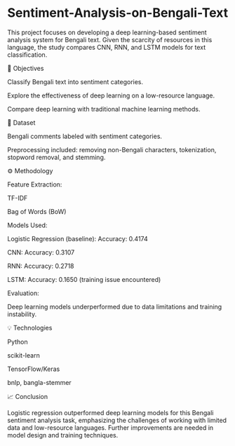 # Sentiment-Analysis-on-Bengali-Text
This project focuses on developing a deep learning-based sentiment analysis system for Bengali text. Given the scarcity of resources in this language, the study compares CNN, RNN, and LSTM models for text classification.

🧠 Objectives

Classify Bengali text into sentiment categories.

Explore the effectiveness of deep learning on a low-resource language.

Compare deep learning with traditional machine learning methods.

📝 Dataset

Bengali comments labeled with sentiment categories.

Preprocessing included: removing non-Bengali characters, tokenization, stopword removal, and stemming.

⚙️ Methodology

Feature Extraction:

TF-IDF

Bag of Words (BoW)

Models Used:

Logistic Regression (baseline): Accuracy: 0.4174

CNN: Accuracy: 0.3107

RNN: Accuracy: 0.2718

LSTM: Accuracy: 0.1650 (training issue encountered)

Evaluation:

Deep learning models underperformed due to data limitations and training instability.

💡 Technologies

Python

scikit-learn

TensorFlow/Keras

bnlp, bangla-stemmer

📈 Conclusion

Logistic regression outperformed deep learning models for this Bengali sentiment analysis task, emphasizing the challenges of working with limited data and low-resource languages. Further improvements are needed in model design and training techniques.
